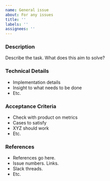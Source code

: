 ```yaml
---
name: General issue
about: For any issues
title: ''
labels: ''
assignees: ''
---
```


### **Description**

Describe the task. What does this aim to solve?

### **Technical Details**

- Implementation details
- Insight to what needs to be done
- Etc.

### **Acceptance Criteria**

- Check with product on metrics
- Cases to satisfy
- XYZ should work
- Etc.

### **References**

- References go here.
- Issue numbers. Links.
- Slack threads.
- Etc.
